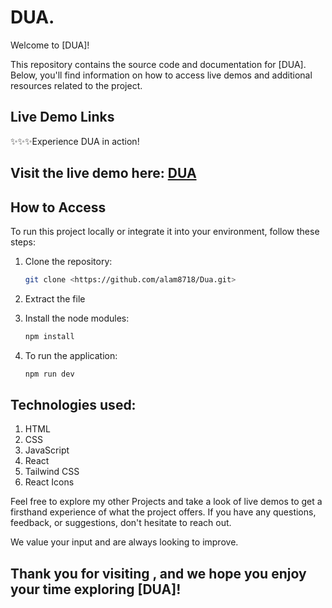 # DUA.

Welcome to [DUA]!

This repository contains the source code and documentation for [DUA]. Below, you'll find information on how to access live demos and additional resources related to the project.

## Live Demo Links

✨✨✨Experience DUA in action!

## Visit the live demo here: [DUA](https://dua-ruqyah.netlify.app/)

## How to Access

To run this project locally or integrate it into your environment, follow these steps:

1. Clone the repository:
    
    ```bash
    git clone <https://github.com/alam8718/Dua.git>
    
    ```
    
2. Extract the file
3. Install the node modules:
    
    ```bash
    npm install
    
    ```
    
4. To run the application:
    
    ```bash
    npm run dev
    
    ```
    

## Technologies used:
1. HTML
2. CSS
3. JavaScript
4. React
5. Tailwind CSS
6. React Icons

Feel free to explore my other Projects and take a look of live demos to get a firsthand experience of what the project offers. If you have any questions, feedback, or suggestions, don't hesitate to reach out.

We value your input and are always looking to improve.

## Thank you for visiting , and we hope you enjoy your time exploring [DUA]!
